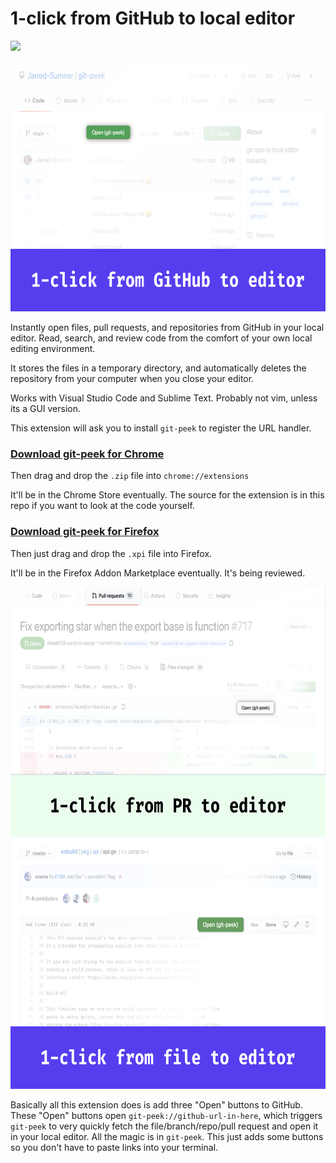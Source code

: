 # 1-click from GitHub to local editor

<a href="https://github.com/Jarred-Sumner/1-click-from-github-to-editor/releases/download/v0/git-peek-chrome-extension.zip"><img src="./big-webp.webp" height=400 /></a>

<a href="https://github.com/Jarred-Sumner/1-click-from-github-to-editor/releases/download/v0/git-peek-chrome-extension.zip"><img src="./screenshot-1.png" height=400 /></a>

Instantly open files, pull requests, and repositories from GitHub in your local editor. Read, search, and review code from the comfort of your own local editing environment.

It stores the files in a temporary directory, and automatically deletes the repository from your computer when you close your editor.

Works with Visual Studio Code and Sublime Text. Probably not vim, unless its a GUI version.

This extension will ask you to install `git-peek` to register the URL handler.

### [Download git-peek for Chrome](https://github.com/Jarred-Sumner/1-click-from-github-to-editor/releases/download/1.0/chrome-extension-git-peek.zip)

Then drag and drop the `.zip` file into `chrome://extensions`

It'll be in the Chrome Store eventually. The source for the extension is in this repo if you want to look at the code yourself.

### [Download git-peek for Firefox](https://github.com/Jarred-Sumner/1-click-from-github-to-editor/releases/download/1.0/firefox-addon-git-peek.xpi)

Then just drag and drop the `.xpi` file into Firefox.

It'll be in the Firefox Addon Marketplace eventually. It's being reviewed.

<img src="./screenshot-2.png" height=400 />
<img src="./screenshot-3.png" height=400 />

Basically all this extension does is add three "Open" buttons to GitHub. These "Open" buttons open `git-peek://github-url-in-here`, which triggers `git-peek` to very quickly fetch the file/branch/repo/pull request and open it in your local editor. All the magic is in `git-peek`. This just adds some buttons so you don't have to paste links into your terminal.
